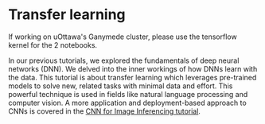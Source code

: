 # Transfer learning

If working on uOttawa's Ganymede cluster, please use the tensorflow kernel for the 2 notebooks.

In our previous tutorials, we explored the fundamentals of deep neural networks (DNN). We delved into the inner workings of how DNNs learn with the data. This tutorial is about transfer learning which leverages pre-trained models to solve new, related tasks with minimal data and effort. This powerful technique is used in fields like natural language processing and computer vision. A more application and deployment-based approach to CNNs is covered in the [CNN for Image Inferencing tutorial](https://github.com/uOttawa-IT-Research-teaching/DeepLearning_CNN).

